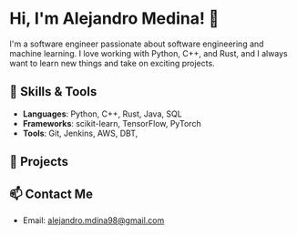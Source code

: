 # Hi, I'm Alejandro Medina! 👋
I'm a software engineer passionate about software engineering and machine learning. I love working with Python, C++, and Rust, and I always want to learn new things and take on exciting projects.

## 🔧 Skills & Tools
- **Languages**: Python, C++, Rust, Java, SQL
- **Frameworks**: scikit-learn, TensorFlow, PyTorch
- **Tools**: Git, Jenkins, AWS, DBT, 

## 🌟 Projects


## 📫 Contact Me
- Email: alejandro.mdina98@gmail.com
